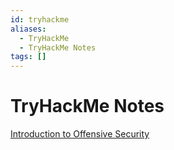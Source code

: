 ```yaml
---
id: tryhackme
aliases:
  - TryHackMe
  - TryHackMe Notes
tags: []
---
```


# TryHackMe Notes

[Introduction to Offensive Security](Programming/introduction-to-offensive-security.md)
